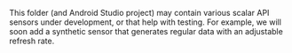 This folder (and Android Studio project) may contain various
scalar API sensors under development, or that help with testing.
For example, we will soon add a synthetic sensor that generates
regular data with an adjustable refresh rate.